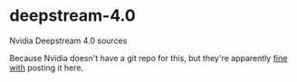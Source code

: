 # deepstream-4.0
Nvidia Deepstream 4.0 sources

Because Nvidia doesn't have a git repo for this, but they're apparently [fine with](https://devtalk.nvidia.com/default/topic/1072406/deepstream-sdk/nvinfer-serialization-path-/post/5434634/#5434634) posting it here.
